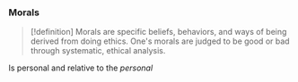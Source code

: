 ### Morals 
>[!definition]
>Morals are specific beliefs, behaviors, and ways of being derived from doing ethics. 
>One's morals are judged to be good or bad through systematic, ethical analysis. 

Is personal and relative to the *personal*